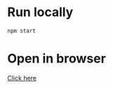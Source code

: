 # Run locally

`npm start`

# Open in browser

[Click here](https://codesandbox.io/s/github/redux-saga/redux-saga/tree/main/examples/counter)

